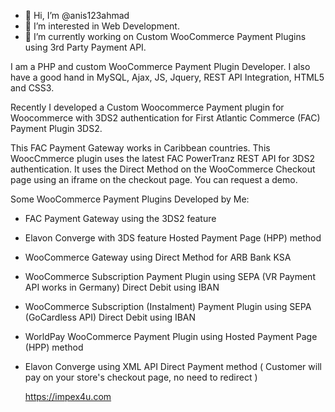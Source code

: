 - 👋 Hi, I’m @anis123ahmad
- 👀 I’m interested in Web Development.
- 🌱 I’m currently working on Custom WooCommerce Payment Plugins using 3rd Party Payment API.

I am a PHP and custom WooCommerce Payment Plugin Developer. I also have a good hand in MySQL, Ajax, JS, Jquery, REST API Integration, HTML5 and CSS3.

Recently I developed a Custom Woocommerce Payment plugin for Woocommerce with 3DS2 authentication for First Atlantic Commerce (FAC) Payment Plugin 3DS2.

This FAC Payment Gateway works in Caribbean countries.
This WoocCmmerce plugin uses the latest FAC PowerTranz REST API for 3DS2 authentication. It uses the Direct Method on the WooCommerce Checkout page using an iframe on the checkout page.
You can request a demo.

Some WooCommerce Payment Plugins Developed by Me:

- FAC Payment Gateway using the 3DS2 feature
- Elavon Converge with 3DS feature Hosted Payment Page (HPP) method
- WooCommerce Gateway using Direct Method for ARB Bank KSA
- WooCommerce Subscription Payment Plugin using SEPA (VR Payment API works in Germany) Direct Debit using IBAN
- WooCommerce Subscription (Instalment) Payment Plugin using SEPA (GoCardless API) Direct Debit using IBAN
- WorldPay WooCommerce Payment Plugin using Hosted Payment Page (HPP) method
- Elavon Converge using XML API Direct Payment method ( Customer will pay on your store's checkout page, no need to redirect )

  https://impex4u.com

<!---
anis123ahmad/anis123ahmad is a ✨ special ✨ repository because its `README.md` (this file) appears on your GitHub profile.
You can click the Preview link to take a look at your changes.
--->
